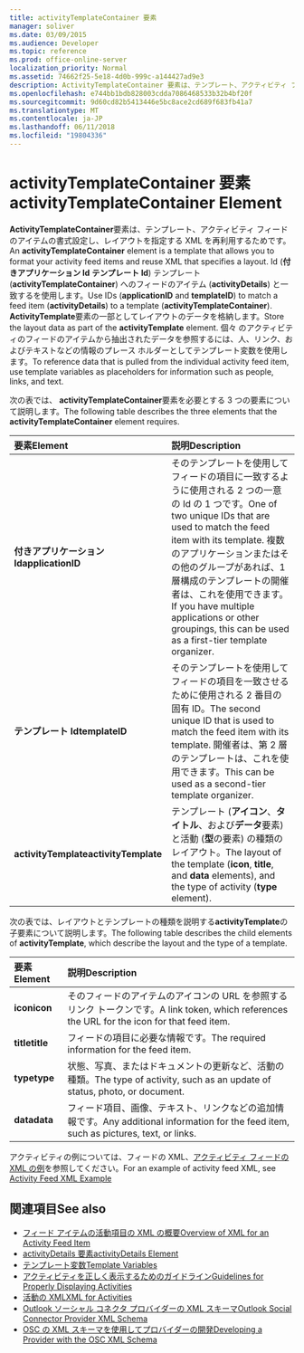 ```yaml
---
title: activityTemplateContainer 要素
manager: soliver
ms.date: 03/09/2015
ms.audience: Developer
ms.topic: reference
ms.prod: office-online-server
localization_priority: Normal
ms.assetid: 74662f25-5e18-4d0b-999c-a144427ad9e3
description: ActivityTemplateContainer 要素は、テンプレート、アクティビティ フィードのアイテムの書式設定し、レイアウトを指定する XML を再利用するためです。
ms.openlocfilehash: e744bb1bdb828003cdda7086468533b32b4bf20f
ms.sourcegitcommit: 9d60cd82b5413446e5bc8ace2cd689f683fb41a7
ms.translationtype: MT
ms.contentlocale: ja-JP
ms.lasthandoff: 06/11/2018
ms.locfileid: "19804336"
---
```

# <a name="activitytemplatecontainer-element"></a><span data-ttu-id="93064-103">activityTemplateContainer 要素</span><span class="sxs-lookup"><span data-stu-id="93064-103">activityTemplateContainer Element</span></span>

<span data-ttu-id="93064-104">**ActivityTemplateContainer**要素は、テンプレート、アクティビティ フィードのアイテムの書式設定し、レイアウトを指定する XML を再利用するためです。</span><span class="sxs-lookup"><span data-stu-id="93064-104">An **activityTemplateContainer** element is a template that allows you to format your activity feed items and reuse XML that specifies a layout.</span></span> <span data-ttu-id="93064-105">Id (**付きアプリケーション Id** **テンプレート Id**) テンプレート (**activityTemplateContainer**) へのフィードのアイテム (**activityDetails**) と一致するを使用します。</span><span class="sxs-lookup"><span data-stu-id="93064-105">Use IDs (**applicationID** and **templateID**) to match a feed item (**activityDetails**) to a template (**activityTemplateContainer**).</span></span> <span data-ttu-id="93064-106">**ActivityTemplate**要素の一部としてレイアウトのデータを格納します。</span><span class="sxs-lookup"><span data-stu-id="93064-106">Store the layout data as part of the **activityTemplate** element.</span></span> <span data-ttu-id="93064-107">個々 のアクティビティのフィードのアイテムから抽出されたデータを参照するには、人、リンク、およびテキストなどの情報のプレース ホルダーとしてテンプレート変数を使用します。</span><span class="sxs-lookup"><span data-stu-id="93064-107">To reference data that is pulled from the individual activity feed item, use template variables as placeholders for information such as people, links, and text.</span></span> 
  
<span data-ttu-id="93064-108">次の表では、 **activityTemplateContainer**要素を必要とする 3 つの要素について説明します。</span><span class="sxs-lookup"><span data-stu-id="93064-108">The following table describes the three elements that the **activityTemplateContainer** element requires.</span></span> 
  
|<span data-ttu-id="93064-109">**要素**</span><span class="sxs-lookup"><span data-stu-id="93064-109">**Element**</span></span>|<span data-ttu-id="93064-110">**説明**</span><span class="sxs-lookup"><span data-stu-id="93064-110">**Description**</span></span>|
|:-----|:-----|
|<span data-ttu-id="93064-111">**付きアプリケーション Id**</span><span class="sxs-lookup"><span data-stu-id="93064-111">**applicationID**</span></span> <br/> |<span data-ttu-id="93064-112">そのテンプレートを使用してフィードの項目に一致するように使用される 2 つの一意の Id の 1 つです。</span><span class="sxs-lookup"><span data-stu-id="93064-112">One of two unique IDs that are used to match the feed item with its template.</span></span> <span data-ttu-id="93064-113">複数のアプリケーションまたはその他のグループがあれば、1 層構成のテンプレートの開催者は、これを使用できます。</span><span class="sxs-lookup"><span data-stu-id="93064-113">If you have multiple applications or other groupings, this can be used as a first-tier template organizer.</span></span>  <br/> |
|<span data-ttu-id="93064-114">**テンプレート Id**</span><span class="sxs-lookup"><span data-stu-id="93064-114">**templateID**</span></span> <br/> |<span data-ttu-id="93064-115">そのテンプレートを使用してフィードの項目を一致させるために使用される 2 番目の固有 ID。</span><span class="sxs-lookup"><span data-stu-id="93064-115">The second unique ID that is used to match the feed item with its template.</span></span> <span data-ttu-id="93064-116">開催者は、第 2 層のテンプレートは、これを使用できます。</span><span class="sxs-lookup"><span data-stu-id="93064-116">This can be used as a second-tier template organizer.</span></span>  <br/> |
|<span data-ttu-id="93064-117">**activityTemplate**</span><span class="sxs-lookup"><span data-stu-id="93064-117">**activityTemplate**</span></span> <br/> |<span data-ttu-id="93064-118">テンプレート (**アイコン**、**タイトル**、および**データ**要素) と活動 (**型**の要素) の種類のレイアウト。</span><span class="sxs-lookup"><span data-stu-id="93064-118">The layout of the template (**icon**, **title**, and **data** elements), and the type of activity (**type** element).</span></span>  <br/> |
   
<span data-ttu-id="93064-119">次の表では、レイアウトとテンプレートの種類を説明する**activityTemplate**の子要素について説明します。</span><span class="sxs-lookup"><span data-stu-id="93064-119">The following table describes the child elements of **activityTemplate**, which describe the layout and the type of a template.</span></span>
  
|<span data-ttu-id="93064-120">**要素**</span><span class="sxs-lookup"><span data-stu-id="93064-120">**Element**</span></span>|<span data-ttu-id="93064-121">**説明**</span><span class="sxs-lookup"><span data-stu-id="93064-121">**Description**</span></span>|
|:-----|:-----|
|<span data-ttu-id="93064-122">**icon**</span><span class="sxs-lookup"><span data-stu-id="93064-122">**icon**</span></span> <br/> |<span data-ttu-id="93064-123">そのフィードのアイテムのアイコンの URL を参照するリンク トークンです。</span><span class="sxs-lookup"><span data-stu-id="93064-123">A link token, which references the URL for the icon for that feed item.</span></span>  <br/> |
|<span data-ttu-id="93064-124">**title**</span><span class="sxs-lookup"><span data-stu-id="93064-124">**title**</span></span> <br/> |<span data-ttu-id="93064-125">フィードの項目に必要な情報です。</span><span class="sxs-lookup"><span data-stu-id="93064-125">The required information for the feed item.</span></span>  <br/> |
|<span data-ttu-id="93064-126">**type**</span><span class="sxs-lookup"><span data-stu-id="93064-126">**type**</span></span> <br/> |<span data-ttu-id="93064-127">状態、写真、またはドキュメントの更新など、活動の種類。</span><span class="sxs-lookup"><span data-stu-id="93064-127">The type of activity, such as an update of status, photo, or document.</span></span>  <br/> |
|<span data-ttu-id="93064-128">**data**</span><span class="sxs-lookup"><span data-stu-id="93064-128">**data**</span></span> <br/> |<span data-ttu-id="93064-129">フィード項目、画像、テキスト、リンクなどの追加情報です。</span><span class="sxs-lookup"><span data-stu-id="93064-129">Any additional information for the feed item, such as pictures, text, or links.</span></span>  <br/> |
   
<span data-ttu-id="93064-130">アクティビティの例については、フィードの XML、[アクティビティ フィードの XML の例](activity-feed-xml-example.md)を参照してください。</span><span class="sxs-lookup"><span data-stu-id="93064-130">For an example of activity feed XML, see [Activity Feed XML Example](activity-feed-xml-example.md)</span></span>
  
## <a name="see-also"></a><span data-ttu-id="93064-131">関連項目</span><span class="sxs-lookup"><span data-stu-id="93064-131">See also</span></span>

- [<span data-ttu-id="93064-132">フィード アイテムの活動項目の XML の概要</span><span class="sxs-lookup"><span data-stu-id="93064-132">Overview of XML for an Activity Feed Item</span></span>](overview-of-xml-for-an-activity-feed-item.md)  
- [<span data-ttu-id="93064-133">activityDetails 要素</span><span class="sxs-lookup"><span data-stu-id="93064-133">activityDetails Element</span></span>](activitydetails-element.md)  
- [<span data-ttu-id="93064-134">テンプレート変数</span><span class="sxs-lookup"><span data-stu-id="93064-134">Template Variables</span></span>](template-variables.md)  
- [<span data-ttu-id="93064-135">アクティビティを正しく表示するためのガイドライン</span><span class="sxs-lookup"><span data-stu-id="93064-135">Guidelines for Properly Displaying Activities</span></span>](guidelines-for-properly-displaying-activities.md)  
- [<span data-ttu-id="93064-136">活動の XML</span><span class="sxs-lookup"><span data-stu-id="93064-136">XML for Activities</span></span>](xml-for-activities.md)  
- [<span data-ttu-id="93064-137">Outlook ソーシャル コネクタ プロバイダーの XML スキーマ</span><span class="sxs-lookup"><span data-stu-id="93064-137">Outlook Social Connector Provider XML Schema</span></span>](outlook-social-connector-provider-xml-schema.md)
- [<span data-ttu-id="93064-138">OSC の XML スキーマを使用してプロバイダーの開発</span><span class="sxs-lookup"><span data-stu-id="93064-138">Developing a Provider with the OSC XML Schema</span></span>](developing-a-provider-with-the-osc-xml-schema.md)

